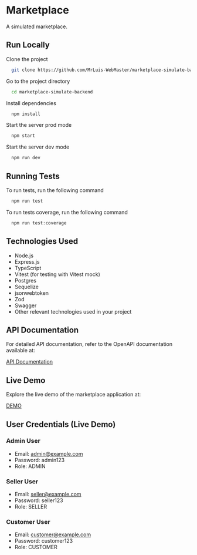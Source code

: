 
# Marketplace

A simulated marketplace.

## Run Locally

Clone the project

```bash
  git clone https://github.com/MrLuis-WebMaster/marketplace-simulate-backend
```

Go to the project directory

```bash
  cd marketplace-simulate-backend
```

Install dependencies

```bash
  npm install
```

Start the server prod mode

```bash
  npm start
```
Start the server dev mode

```bash
  npm run dev
```

## Running Tests

To run tests, run the following command

```bash
  npm run test
```

To run tests coverage, run the following command

```bash
  npm run test:coverage
```
## Technologies Used

- Node.js
- Express.js
- TypeScript
- Vitest (for testing with Vitest mock)
- Postgres
- Sequelize
- jsonwebtoken
- Zod
- Swagger
- Other relevant technologies used in your project

## API Documentation
For detailed API documentation, refer to the OpenAPI documentation available at:

[API Documentation](https://tu_url_de_documentacion)


## Live Demo
Explore the live demo of the marketplace application at:

[DEMO](https://tu_url_de_documentacion)

## User Credentials (Live Demo)

### Admin User
- Email: admin@example.com
- Password: admin123
- Role: ADMIN

### Seller User
- Email: seller@example.com
- Password: seller123
- Role: SELLER

### Customer User
- Email: customer@example.com
- Password: customer123
- Role: CUSTOMER